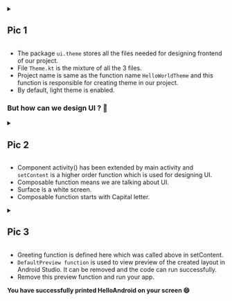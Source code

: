 <details><summary><h2> Pic 1 </h2></summary>
  
![Screenshot (362)](https://user-images.githubusercontent.com/94545831/222045322-a4c45b5b-e3ec-474c-a340-43d0cb249f16.png)
  
 </details>

- The package ```ui.theme``` stores all the files needed for designing frontend of our project.
- File ```Theme.kt``` is the mixture of all the 3 files.
- Project name is same as the function name ```HelloWorldTheme``` and this function is responsible for creating theme in our project.
- By default, light theme is enabled.

### But how can we design UI ? 🥱

<details><summary><h2> Pic 2 </h2></summary>
  
![Screenshot (364)](https://user-images.githubusercontent.com/94545831/222046465-bbb7db10-ad91-485d-9056-5fd80c2b5e02.png)
  
</details>

- Component activity() has been extended by main activity and ```setContent``` is a higher order function which is used for designing UI.
- Composable function means we are talking about UI.
- Surface is a white screen.
- Composable function starts with Capital letter.

<details><summary><h2> Pic 3 </h2></summary>
  
![Screenshot (365)](https://user-images.githubusercontent.com/94545831/222047057-6a2df255-e586-438c-aa77-636cf590f54d.png)
  
</details>

- Greeting function is defined here which was called above in setContent.
- ```DefaultPreview function``` is used to view preview of the created layout in Android Studio. It can be removed and the code can run successfully.
- Remove this preview function and run your app.

<p><b>You have successfully printed HelloAndroid on your screen 😄 </b></p>
